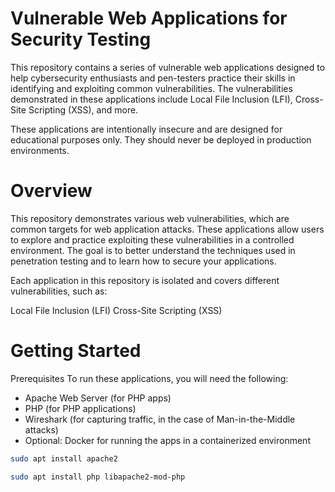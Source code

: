 # Vulnerable Web Applications for Security Testing
This repository contains a series of vulnerable web applications designed to help cybersecurity enthusiasts and pen-testers practice their skills in identifying and exploiting common vulnerabilities. The vulnerabilities demonstrated in these applications include Local File Inclusion (LFI), Cross-Site Scripting (XSS), and more.

These applications are intentionally insecure and are designed for educational purposes only. They should never be deployed in production environments.

# Overview
This repository demonstrates various web vulnerabilities, which are common targets for web application attacks. These applications allow users to explore and practice exploiting these vulnerabilities in a controlled environment. The goal is to better understand the techniques used in penetration testing and to learn how to secure your applications.

Each application in this repository is isolated and covers different vulnerabilities, such as:

Local File Inclusion (LFI)
Cross-Site Scripting (XSS)


# Getting Started
Prerequisites
To run these applications, you will need the following:

- Apache Web Server (for PHP apps)
- PHP (for PHP applications)
- Wireshark (for capturing traffic, in the case of Man-in-the-Middle attacks)
- Optional: Docker for running the apps in a containerized environment

```bash
sudo apt install apache2
```

```bash
sudo apt install php libapache2-mod-php
```

